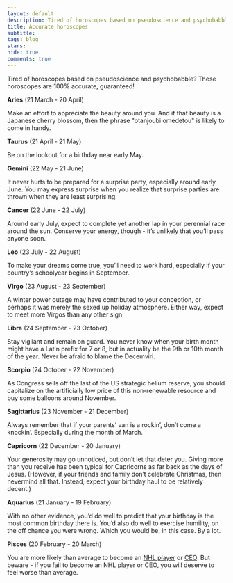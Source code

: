 ```yaml
---
layout: default
description: Tired of horoscopes based on pseudoscience and psychobabble? These horoscopes are 100% accurate, guaranteed!
title: Accurate horoscopes
subtitle:
tags: blog
stars:
hide: true
comments: true
---
```


Tired of horoscopes based on pseudoscience and psychobabble? These horoscopes are 100% accurate, guaranteed!

**Aries** (21 March - 20 April)

Make an effort to appreciate the beauty around you. And if that beauty is a Japanese cherry blossom, then the phrase "otanjoubi omedetou" is likely to come in handy.

**Taurus** (21 April - 21 May)

Be on the lookout for a birthday near early May.

**Gemini** (22 May - 21 June)

It never hurts to be prepared for a surprise party, especially around early June. You may express surprise when you realize that surprise parties are thrown when they are least surprising.

**Cancer** (22 June - 22 July)

Around early July, expect to complete yet another lap in your perennial race around the sun. Conserve your energy, though - it’s unlikely that you’ll pass anyone soon.

**Leo** (23 July - 22 August)

To make your dreams come true, you’ll need to work hard, especially if your country’s schoolyear begins in September.

**Virgo** (23 August - 23 September)

A winter power outage may have contributed to your conception, or perhaps it was merely the sexed up holiday atmosphere. Either way, expect to meet more Virgos than any other sign.

**Libra** (24 September - 23 October)

Stay vigilant and remain on guard. You never know when your birth month might have a Latin prefix for 7 or 8, but in actuality be the 9th or 10th month of the year. Never be afraid to blame the Decemviri.

**Scorpio** (24 October - 22 November)

As Congress sells off the last of the US strategic helium reserve, you should capitalize on the artificially low price of this non-renewable resource and buy some balloons around November.

**Sagittarius** (23 November - 21 December)

Always remember that if your parents’ van is a rockin’, don’t come a knockin’. Especially during the month of March.

**Capricorn** (22 December - 20 January)

Your generosity may go unnoticed, but don’t let that deter you. Giving more than you receive has been typical for Capricorns as far back as the days of Jesus. (However, if your friends and family don’t celebrate Christmas, then nevermind all that. Instead, expect your birthday haul to be relatively decent.)

**Aquarius** (21 January - 19 February)

With no other evidence, you’d do well to predict that your birthday is the most common birthday there is. You’d also do well to exercise humility, on the off chance you were wrong. Which you would be, in this case. By a lot.

**Pisces** (20 February - 20 March)

You are more likely than average to become an [NHL player](http://sports.espn.go.com/espn/page2/story?page=merron/081208 "March is best for NHL players") or [CEO](http://business.time.com/2012/10/26/best-and-worst-months-to-be-born-if-you-want-to-be-the-boss/ "March is also best for CEOs"). But beware - if you fail to become an NHL player or CEO, you will deserve to feel worse than average.
